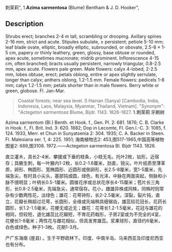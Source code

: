 刺茉莉",
1.**Azima sarmentosa** (Blume) Bentham & J. D. Hooker",

## Description
Shrubs erect; branches 2-4 m tall, scrambling or drooping. Axillary spines 2-16 mm, strict and acute. Stipules subulate, ± persistent; petiole 5-10 mm; leaf blade ovate, elliptic, broadly elliptic, subrounded, or obovate, 2.5-8 × 1-5 cm, papery or thinly leathery, green, glossy, base obtuse or rounded, apex acute, sometimes mucronate; midrib prominent. Inflorescence 4-15 cm, often branched; bracts usually persistent, narrowly triangular, 0.8-2.5 mm, apex acute. Flowers pale green. Male flowers: calyx 4-lobed, 2-2.5 mm, lobes obtuse, erect; petals oblong, entire or apex slightly serrulate, longer than calyx; anthers oblong, 1.2-1.5 mm. Female flowers: pedicels 1-8 mm; calyx 1.2-1.5 mm; petals shorter than in male flowers. Berry white or green, globose. Fl. Jan-Mar.

> Coastal forests; near sea level. S Hainan (Sanya) [Cambodia, India, Indonesia, Laos, Malaysia, Myanmar, Thailand, Vietnam].
  "Synonym": "*Actegeton sarmentosa* Blume, Bijdr. 1143. 1826-1827.
**1.刺茉莉 牙刷树**

Azima sarmentom (Bl.) Benth. et Hook. f., Gen. Pl. 2: 681. 1876; C. B. Clarke in Hook. f., Fl. Brit. Ind. 3: 620. 1882; Dop in Lecomte, Fl. Gen.I.-C. 3: 1085, f. 124. 1933, Merr. et Chun in Sunyatsenia 2: 304. 1935; C. A. Backer in Steen. Fl. Malesiana ser. 1, 4: 225. 1951; 海南植物志2: 453,图517-1965,中国高等植物图鉴2: 689,图3108. 1972.——Actegeton sarmentosa Bl. Bijdr 1143. 1826.

直立灌木，具长2-4米、攀援或下垂的枝条，小枝无毛。托叶2枚，钻形，近宿存；具腋生刺，每一叶腋内1-2枚，长0.2-1.6厘米，劲直，锐尖。叶片纸质至薄革质，卵形、椭圆形、宽椭圆形、近圆形或倒卵形，长2.5-8厘米，宽1-5厘米，先端急尖，有时具小尖头，基部钝或圆，绿色，有光泽，中脉在两面突起，侧脉和小脉不很明显；叶柄长0.5-1厘米。圆锥花序或总状花序长4-15厘米；苞片长三角形，长0.8-2.5毫米，先端急尖，通常宿存。花小，雌雄异株或同株，同株时则常杂有少数两性花，淡绿色；雄花：花萼钟形，长2-2.5毫米，深裂，裂片钝，直立，花瓣长稍超过花萼，长圆形，全缘或先端稍具细锯齿，雄蕊较花冠长，花药长圆形，长1.2-1.5毫米，花梗无或近无；雌花：花萼长1.2-1.5毫米，花冠与雄花的相同，但较短，退化雄蕊比花瓣短，不育花药戟形，子房2室或为不完全的4室，花梗长1-8毫米；两性花与雌花相似，但具发育雄蕊。浆果球形，直径约6毫米，白色或绿色。种子1-3枚。花期1-3月。

产广东海南 (崖县) 。生于平野疏林下。印度、中南半岛、马来西亚及印度尼西亚也有分布。

